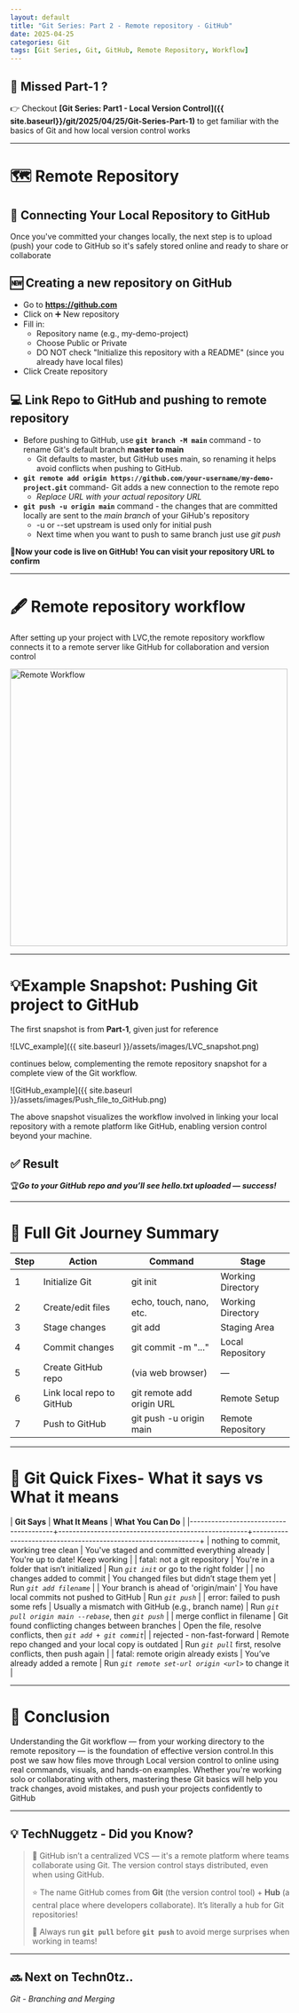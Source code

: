 ```yaml
---
layout: default
title: "Git Series: Part 2 - Remote repository - GitHub"
date: 2025-04-25
categories: Git 
tags: [Git Series, Git, GitHub, Remote Repository, Workflow]
---
```


## 🔗 Missed Part-1 ?
👉 Checkout **[Git Series: Part1 - Local Version Control]({{ site.baseurl}}/git/2025/04/25/Git-Series-Part-1)** to get familiar with the basics of Git and how local version control works

---

# 🗺️ Remote Repository
## 🔄 Connecting Your Local Repository to GitHub
Once you've committed your changes locally, the next step is to upload (push) your code to GitHub so it's safely stored online and ready to share or collaborate

## 🆕 Creating a new repository on GitHub
- Go to **https://github.com**
- Click on ➕ New repository
- Fill in:
  - Repository name (e.g., my-demo-project)
  - Choose Public or Private
  - DO NOT check "Initialize this repository with a README" (since you already have local files)
- Click Create repository

## 💻 Link Repo to GitHub and pushing to remote repository

- Before pushing to GitHub, use **`git branch -M main`** command - to rename Git's default branch **master to main**
  - Git defaults to master, but GitHub uses main, so renaming it helps avoid conflicts when pushing to GitHub.
- **`git remote add origin https://github.com/your-username/my-demo-project.git`** command- Git adds a new connection to the remote repo
  -  *Replace URL with your actual repository URL*
- **`git push -u origin main`** command - the changes that are committed locally are sent to the *main branch* of your GiHub's repository
  - -u or --set upstream is used only for initial push
  - Next time when you want to push to same branch just use *git push*

🥇**Now your code is live on GitHub! You can visit your repository URL to confirm**

---

# 🖋️ Remote repository workflow

After setting up your project with LVC,the remote repository workflow connects it to a remote server like GitHub for collaboration and version control

<img src="{{ site.baseurl }}/assets/images/Remote_workflow.png" alt="Remote Workflow" width="500" height="auto">

---

# 💡Example Snapshot: Pushing Git project to GitHub

The first snapshot is from **Part-1**, given just for reference

![LVC_example]({{ site.baseurl }}/assets/images/LVC_snapshot.png) 

continues below, complementing the remote repository snapshot for a complete view of the Git workflow.

![GitHub_example]({{ site.baseurl }}/assets/images/Push_file_to_GitHub.png)

The above snapshot visualizes the workflow involved in linking your local repository with a remote platform like GitHub, enabling version control beyond your machine.

## ✅ Result
🏆***Go to your GitHub repo and you’ll see hello.txt uploaded — success!***

---

# 📑 Full Git Journey Summary

| **Step** | **Action**                    | **Command**                   | **Stage**             |
|----------|-------------------------------|-------------------------------|-----------------------|
|    1     | Initialize Git                | git init                      | Working Directory     |
|    2     | Create/edit files             | echo, touch, nano, etc.       | Working Directory     |
|    3     | Stage changes                 | git add                       | Staging Area          |
|    4     | Commit changes                | git commit -m "..."           | Local Repository      |
|    5     | Create GitHub repo            | (via web browser)             | —                     |
|    6     | Link local repo to GitHub     | git remote add origin URL     | Remote Setup          |
|    7     | Push to GitHub                | git push -u origin main       | Remote Repository     |

---

# 🔎 Git Quick Fixes- What it says vs What it means

| **Git Says**                          | **What It Means**                                   | **What You Can Do**                                          |
|---------------------------------------+-----------------------------------------------------+---------------------------------------------------------------+
| nothing to commit, working tree clean | You've staged and committed everything already      | You're up to date! Keep working                                 | 
| fatal: not a git repository           | You're in a folder that isn’t initialized           | Run *`git init`* or go to the right folder                      | 
| no changes added to commit            | You changed files but didn’t stage them yet         | Run *`git add filename`*                                        | 
| Your branch is ahead of 'origin/main' | You have local commits not pushed to GitHub         | Run *`git push`*                                                | 
| error: failed to push some refs       | Usually a mismatch with GitHub (e.g., branch name)  | Run *`git pull origin main --rebase`*, then *`git push`*        |
| merge conflict in filename            | Git found conflicting changes between branches      | Open the file, resolve conflicts, then *`git add + git commit`*|
| rejected - non-fast-forward           | Remote repo changed and your local copy is outdated | Run *`git pull`* first, resolve conflicts, then push again      |
| fatal: remote origin already exists   | You’ve already added a remote                       | Run *`git remote set-url origin <url>`* to change it            |

---

# 📃 Conclusion

Understanding the Git workflow — from your working directory to the remote repository — is the foundation of effective version control.In this post we saw  how files move through Local version control to online using real commands, visuals, and hands-on examples.
Whether you're working solo or collaborating with others, mastering these Git basics will help you track changes, avoid mistakes, and push your projects confidently to GitHub

---
## 💡 TechNuggetz - Did you Know?

> 📇 GitHub isn’t a centralized VCS — it's a remote platform where teams collaborate using Git. The version control stays distributed, even when using GitHub.
>
> ⭐ The name GitHub comes from **Git** (the version control tool) + **Hub** (a central place where developers collaborate). It’s literally a hub for Git repositories!
>
> 💭 Always run **`git pull`** before **`git push`** to avoid merge surprises when working in teams!

---

## 🔜  Next on Techn0tz..

*Git - Branching and Merging* 















